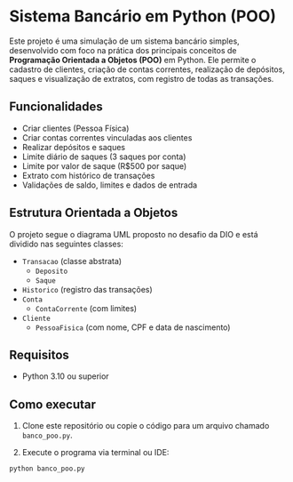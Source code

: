 # Sistema Bancário em Python (POO)

Este projeto é uma simulação de um sistema bancário simples, desenvolvido com foco na prática dos principais conceitos de **Programação Orientada a Objetos (POO)** em Python. Ele permite o cadastro de clientes, criação de contas correntes, realização de depósitos, saques e visualização de extratos, com registro de todas as transações.

## Funcionalidades

- Criar clientes (Pessoa Física)
- Criar contas correntes vinculadas aos clientes
- Realizar depósitos e saques
- Limite diário de saques (3 saques por conta)
- Limite por valor de saque (R$500 por saque)
- Extrato com histórico de transações
- Validações de saldo, limites e dados de entrada

## Estrutura Orientada a Objetos

O projeto segue o diagrama UML proposto no desafio da DIO e está dividido nas seguintes classes:

- `Transacao` (classe abstrata)
  - `Deposito`
  - `Saque`
- `Historico` (registro das transações)
- `Conta`
  - `ContaCorrente` (com limites)
- `Cliente`
  - `PessoaFisica` (com nome, CPF e data de nascimento)

## Requisitos

- Python 3.10 ou superior

## Como executar

1. Clone este repositório ou copie o código para um arquivo chamado `banco_poo.py`.

2. Execute o programa via terminal ou IDE:

```bash
python banco_poo.py

